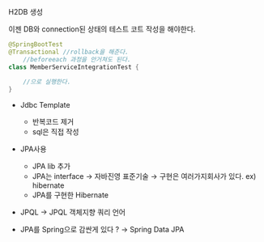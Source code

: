 H2DB 생성

이젠 DB와 connection된 상태의 테스트 코트 작성을 해야한다.

```java
@SpringBootTest
@Transactional //rollback을 해준다.
    //beforeeach 과정을 안거쳐도 된다.
class MemberServiceIntegrationTest {
    
    //으로 실행한다.
}
```


- Jdbc Template
    - 반복코드 제거
    - sql은 직접 작성


- JPA사용 
    - JPA lib 추가
    - JPA는 interface → 자바진영 표준기술 → 구현은 여러가지회사가 있다. ex) hibernate
    - JPA를 구현한 Hibernate
    
- JPQL → JPQL 객체지향 쿼리 언어
- JPA를 Spring으로 감싼게 있다 ? → Spring Data JPA
    